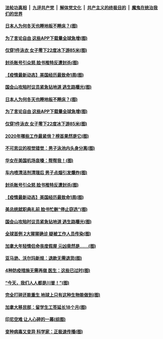 ####  [法轮功真相](../../../../basic/blob/master/README.md?t=01140131) &nbsp;|&nbsp; [九评共产党](../../../../9ping.md/blob/master/README.md?t=01140131) &nbsp;|&nbsp; [解体党文化](../../../../jtdwh.md/blob/master/README.md?t=01140131)  &nbsp;|&nbsp; [共产主义的终极目的](../../../../gczydzjmd.md/blob/master/README.md?t=01140131) &nbsp;|&nbsp; [魔鬼在统治我们的世界](../../../../mgztzwmdsj.md/blob/master/README.md?t=01140131) 

#### [日本人为何冬天也睡地板不睡床？(图)](../pages/p3/959014.md?t=01140131) 

#### [为了言论自由 这些APP下载量全球急增(图)](../pages/p3/959002.md?t=01140131) 

#### [仅穿1件泳衣 女子零下22度冰下游85米(图)](../pages/p3/959009.md?t=01140131) 

#### [封杀账号引众怒 脸书推特反遭封杀(图)](../pages/p3/958909.md?t=01140131) 

#### [【疫情最新动态】美国经历最致命1周(图)](../pages/p3/958875.md?t=01140131) 

#### [国会山攻陷时议员紧急钻地道 逃生路曝光(图)](../pages/p3/958886.md?t=01140131) 

#### [日本人为何冬天也睡地板不睡床？(图)](../pages/p3/959014.md?t=01140131) 

#### [为了言论自由 这些APP下载量全球急增(图)](../pages/p3/959002.md?t=01140131) 

#### [仅穿1件泳衣 女子零下22度冰下游85米(图)](../pages/p3/959009.md?t=01140131) 

#### [2020年哪些工作最紧俏？榜首果然是它(图)](../pages/p3/958963.md?t=01140131) 

#### [不可思议的视觉错觉：男子泳池内头身分离(图)](../pages/p3/958922.md?t=01140131) 

#### [华女在美国机场哀嚎：帮帮我！(图)](../pages/p3/958917.md?t=01140131) 

#### [车内喷清洁剂清理后 男子点烟引发爆炸(图)](../pages/p3/958918.md?t=01140131) 

#### [封杀账号引众怒 脸书推特反遭封杀(图)](../pages/p3/958909.md?t=01140131) 

#### [【疫情最新动态】美国经历最致命1周(图)](../pages/p3/958875.md?t=01140131) 

#### [美总统就职典礼前 脸书忙删“停止窃选”(图)](../pages/p3/958897.md?t=01140131) 

#### [国会山攻陷时议员紧急钻地道 逃生路曝光(图)](../pages/p3/958886.md?t=01140131) 

#### [全球首例 2大猩猩确诊 疑被工作人员传染(图)](../pages/p3/958879.md?t=01140131) 

#### [加拿大年轻情侣命丧度假屋 元凶竟然是......(图)](../pages/p3/958834.md?t=01140131) 

#### [亚马逊、沃尔玛新规：退款无需退货(图)](../pages/p3/958826.md?t=01140131) 

#### [4种防疫措施无需再做 医生：这些已过时(图)](../pages/p3/958792.md?t=01140131) 

#### [“今天，我们人人都是川普！”(图)](../pages/p3/958759.md?t=01140131) 

#### [完全打碎还能重生 地球上只有这种生物能做到(图)](../pages/p3/958776.md?t=01140131) 

#### [加拿大移民部：留学生工签延长18个月(图)](../pages/p3/958784.md?t=01140131) 

#### [印尼空难 让人心碎的一幕(组图)](../pages/p3/958763.md?t=01140131) 

#### [变种病毒又变异 科学家：正极速传播(图)](../pages/p3/958704.md?t=01140131) 


